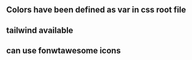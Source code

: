 ## Colors have been defined as var in css root file
## tailwind available
## can use fonwtawesome icons
